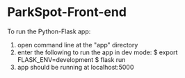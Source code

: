 # ParkSpot-Front-end

To run the Python-Flask app:
1. open command line at the "app" directory
2. enter the following to run the app in dev mode:
$ export FLASK_ENV=development
$ flask run
3. app should be running at localhost:5000
